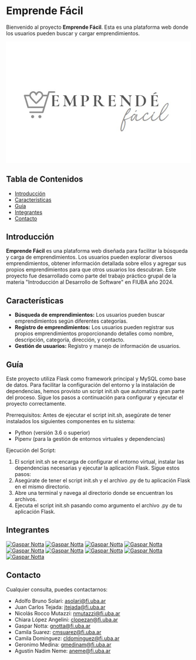 # Emprende Fácil

Bienvenido al proyecto **Emprende Fácil**. Esta es una plataforma web donde los usuarios pueden buscar y cargar emprendimientos. 

![Logo Emprende facil](https://raw.githubusercontent.com/IntroSoftware2024/TP-integrador-final/front/static/images/Readme-logo.jpeg?token=GHSAT0AAAAAACSY2A4F5QHRZ4PRZZHUSTAYZTDLVIA)


## Tabla de Contenidos

- [Introducción](#introducción)
- [Características](#características)
- [Guía](#guía)
- [Integrantes](#integrantes)
- [Contacto](#contacto)

## Introducción

**Emprende Fácil** es una plataforma web diseñada para facilitar la búsqueda y carga de emprendimientos. Los usuarios pueden explorar diversos emprendimientos, obtener información detallada sobre ellos y agregar sus propios emprendimientos para que otros usuarios los descubran.
Este proyecto fue desarrollado como parte del trabajo práctico grupal de la materia "Introducción al Desarrollo de Software" en FIUBA año 2024.

## Características

- **Búsqueda de emprendimientos:** Los usuarios pueden buscar emprendimientos según diferentes categorías.
- **Registro de emprendimientos:** Los usuarios pueden registrar sus propios emprendimientos proporcionando detalles como nombre, descripción, categoría, dirección, y contacto.
- **Gestión de usuarios:** Registro y manejo de información de usuarios.

## Guía

Este proyecto utiliza Flask como framework principal y MySQL como base de datos. Para facilitar la configuración del entorno y la instalación de dependencias, hemos provisto un script init.sh que automatiza gran parte del proceso. Sigue los pasos a continuación para configurar y ejecutar el proyecto correctamente.

Prerrequisitos:
  Antes de ejecutar el script init.sh, asegúrate de tener instalados los siguientes componentes en tu sistema:
  - Python (versión 3.6 o superior)
  - Pipenv (para la gestión de entornos virtuales y dependencias)

Ejecución del Script:
  1) El script init.sh se encarga de configurar el entorno virtual, instalar las dependencias necesarias y ejecutar la aplicación Flask. Sigue estos pasos:
  2) Asegúrate de tener el script init.sh y el archivo .py de tu aplicación Flask en el mismo directorio.
  3) Abre una terminal y navega al directorio donde se encuentran los archivos.
  4) Ejecuta el script init.sh pasando como argumento el archivo .py de tu aplicación Flask.



## Integrantes 

[<img src="https://avatars.githubusercontent.com/u/171100609?v=4" alt="Gaspar Notta" width="50" height="50">](https://github.com/brunosolari28)
[<img src="https://avatars.githubusercontent.com/u/93409444?v=4" alt="Gaspar Notta" width="50" height="50">](https://github.com/JTejad)
[<img src="https://avatars.githubusercontent.com/u/131497371?v=4" alt="Gaspar Notta" width="50" height="50">](https://github.com/NicoMutazzi)
[<img src="https://avatars.githubusercontent.com/u/170829949?v=4" alt="Gaspar Notta" width="50" height="50">](https://github.com/chiaraLopezAn)
[<img src="https://avatars.githubusercontent.com/u/78522672?v=4" alt="Gaspar Notta" width="50" height="50">](https://github.com/gasparnotta)
[<img src="https://avatars.githubusercontent.com/u/129856867?v=4" alt="Gaspar Notta" width="50" height="50">](https://github.com/camilasuarez09)
[<img src="https://avatars.githubusercontent.com/u/167134754?v=4" alt="Gaspar Notta" width="50" height="50">]([https://github.com/chiaraLopezAn](https://github.com/CamilaDominguezz))
[<img src="https://avatars.githubusercontent.com/u/168483283?v=4" alt="Gaspar Notta" width="50" height="50">](https://github.com/ggeromedina)
[<img src="https://avatars.githubusercontent.com/u/96502841?v=4" alt="Gaspar Notta" width="50" height="50">](https://github.com/agusneme)


## Contacto
Cualquier consulta, puedes contactarnos:

- Adolfo Bruno Solari:  asolari@fi.uba.ar
- Juan Carlos Tejada:  jtejada@fi.uba.ar
- Nicolás Rocco Mutazzi:  nmutazzi@fi.uba.ar
- Chiara López Angelini:  clopezan@fi.uba.ar
- Gaspar Notta:  gnotta@fi.uba.ar
- Camila Suarez:  cmsuarez@fi.uba.ar
- Camila Dominguez:  cldominguez@fi.uba.ar
- Geronimo Medina:   gmedinam@fi.uba.ar
- Agustin Nadim Neme:  aneme@fi.uba.ar
